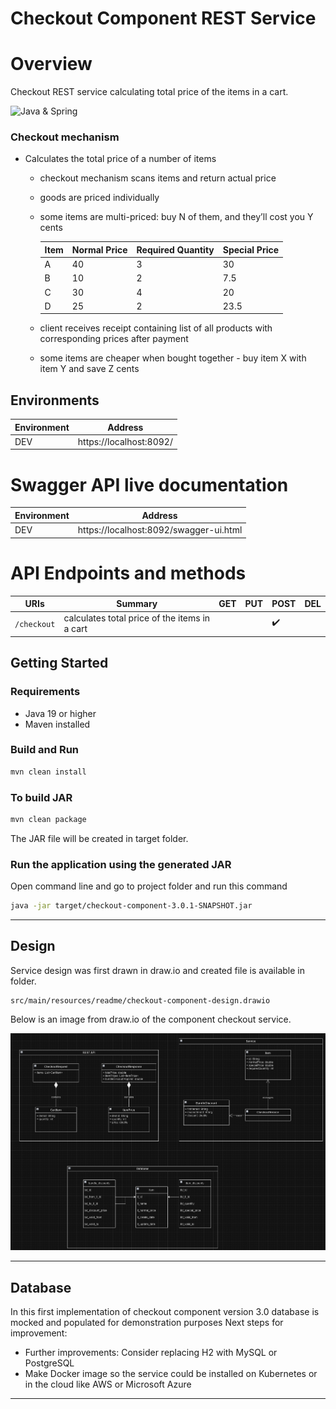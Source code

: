 # Checkout Component REST Service

# Overview

Checkout REST service calculating total price of the items in a cart.

![Java & Spring](https://img.shields.io/badge/Java_and_Spring-74aa9c?style=for-the-badge&logo=openai&logoColor=white)

### Checkout mechanism

- Calculates the total price of a number of items
    - checkout mechanism scans items and return actual price
    - goods are priced individually
    - some items are multi-priced: buy N of them, and they’ll cost you Y cents

      | Item | Normal Price | Required Quantity | Special Price |
      |------|--------------|-------------------|---------------|
      | A    | 40           | 3                 | 30            |
      | B    | 10           | 2                 | 7.5           |
      | C    | 30           | 4                 | 20            |
      | D    | 25           | 2                 | 23.5          |
    - client receives receipt containing list of all products with corresponding prices
      after payment
    - some items are cheaper when bought together - buy item X with item Y and
      save Z cents

## Environments

| Environment | Address                 |
|-------------|-------------------------|
| DEV         | https://localhost:8092/ |

# Swagger API live documentation

| Environment | Address                                |
|-------------|----------------------------------------|
| DEV         | https://localhost:8092/swagger-ui.html |

# API Endpoints and methods

| URIs        | Summary                                       | GET | PUT | POST               | DEL |
|-------------|-----------------------------------------------|-----|-----|--------------------|-----|
| `/checkout` | calculates total price of the items in a cart |     |     | :heavy_check_mark: |     |

## Getting Started

### Requirements

- Java 19 or higher
- Maven installed

### Build and Run

```bash
mvn clean install
```

### To build JAR

```bash
mvn clean package
```

The JAR file will be created in target folder.

### Run the application using the generated JAR

Open command line and go to project folder and run this command

```bash
java -jar target/checkout-component-3.0.1-SNAPSHOT.jar
```

---

## Design

Service design was first drawn in draw.io and created file is available in folder.

```
src/main/resources/readme/checkout-component-design.drawio
```

Below is an image from draw.io of the component checkout service.

<img src="src/main/resources/readme/RestAPI.png" alt="Link to" title="Link to" />

---

## Database

In this first implementation of checkout component version 3.0 database is mocked and populated for demonstration purposes
Next steps for improvement:

- Further improvements: Consider replacing H2 with MySQL or PostgreSQL
- Make Docker image so the service could be installed on Kubernetes or in the cloud like AWS or Microsoft Azure

---

